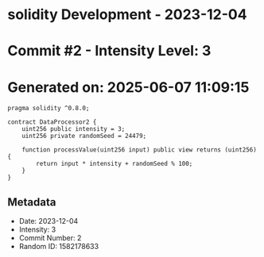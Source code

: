 ﻿# solidity Development - 2023-12-04
# Commit #2 - Intensity Level: 3
# Generated on: 2025-06-07 11:09:15
```solidity
pragma solidity ^0.8.0;

contract DataProcessor2 {
    uint256 public intensity = 3;
    uint256 private randomSeed = 24479;

    function processValue(uint256 input) public view returns (uint256) {
        return input * intensity + randomSeed % 100;
    }
}
```
## Metadata
- Date: 2023-12-04
- Intensity: 3
- Commit Number: 2
- Random ID: 1582178633
